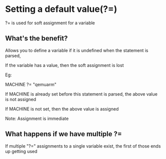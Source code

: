 # Setting a default value(?=)

?= is used for soft assignment for a variable

## What's the benefit?

Allows you to define a variable if it is undefined when the statement is parsed,

If the variable has a value, then the soft assignment is lost

Eg:

MACHINE ?= "qemuarm"

If MACHINE is already set before this statement is parsed, the above value is not assigned

If MACHINE is not set, then the above value is assigned

Note: Assignment is immediate

## What happens if we have multiple ?=

If multiple "?=" assignments to a single variable exist, the first of those ends up getting used
